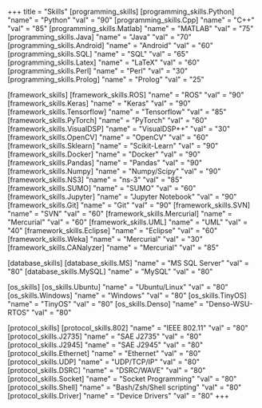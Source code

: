 +++
title = "Skills"
[programming_skills]
  [programming_skills.Python]
    "name"  = "Python"
    "val"   = "90"
  [programming_skills.Cpp]
    "name"  = "C++"
    "val"   = "85"
  [programming_skills.Matlab]
    "name"  = "MATLAB"
    "val"   = "75"
  [programming_skills.Java]
    "name"  = "Java"
    "val"   = "70"
  [programming_skills.Android]
    "name"  = "Android"
    "val"   = "60"
  [programming_skills.SQL]
    "name"  = "SQL"
    "val"   = "65"
  [programming_skills.Latex]
      "name"  = "LaTeX"
      "val"   = "60"
  [programming_skills.Perl]
    "name"  = "Perl"
    "val"   = "30"
  [programming_skills.Prolog]
    "name"  = "Prolog"
    "val"   = "25"

[framework_skills]
  [framework_skills.ROS]
    "name"  = "ROS"
    "val"   = "90"
  [framework_skills.Keras]
    "name"  = "Keras"
    "val"   = "90"
  [framework_skills.Tensorflow]
    "name"  = "Tensorflow"
    "val"   = "85"
  [framework_skills.PyTorch]
    "name"  = "PyTorch"
    "val"   = "60"
  [framework_skills.VisualDSP]
    "name"  = "VisualDSP++"
    "val"   = "30"
  [framework_skills.OpenCV]
    "name"  = "OpenCV"
    "val"   = "60"
  [framework_skills.Sklearn]
    "name"  = "Scikit-Learn"
    "val"   = "90"
  [framework_skills.Docker]
    "name"  = "Docker"
    "val"   = "90"
  [framework_skills.Pandas]
    "name"  = "Pandas"
    "val"   = "90"
  [framework_skills.Numpy]
    "name"  = "Numpy/Scipy"
    "val"   = "90"
  [framework_skills.NS3]
    "name"  = "ns-3"
    "val"   = "85"
  [framework_skills.SUMO]
    "name"  = "SUMO"
    "val"   = "60"
  [framework_skills.Jupyter]
    "name"  = "Jupyter Notebook"
    "val"   = "90"
  [framework_skills.Git]
    "name"  = "Git"
    "val"   = "90"
  [framework_skills.SVN]
    "name"  = "SVN"
    "val"   = "60"
  [framework_skills.Mercurial]
    "name"  = "Mercurial"
    "val"   = "60"
  [framework_skills.UML]
    "name"  = "UML"
    "val"   = "40"
  [framework_skills.Eclipse]
    "name"  = "Eclipse"
    "val"   = "60"
  [framework_skills.Weka]
    "name"  = "Mercurial"
    "val"   = "30"
  [framework_skills.CANalyzer]
    "name"  = "Mercurial"
    "val"   = "85"

[database_skills]
  [database_skills.MS]
    "name"  = "MS SQL Server"
    "val"   = "80"
  [database_skills.MySQL]
    "name"  = "MySQL"
    "val"   = "80"

[os_skills]
  [os_skills.Ubuntu]
    "name"  = "Ubuntu/Linux"
    "val"   = "80"
  [os_skills.Windows]
    "name"  = "Windows"
    "val"   = "80"
  [os_skills.TinyOS]
    "name"  = "TinyOS"
    "val"   = "80"
  [os_skills.Denso]
    "name"  = "Denso-WSU-RTOS"
    "val"   = "80"

[protocol_skills]
  [protocol_skills.802]
    "name"  = "IEEE 802.11"
    "val"   = "80"
  [protocol_skills.J2735]
    "name"  = "SAE J2735"
    "val"   = "80"
  [protocol_skills.J2945]
    "name"  = "SAE J2945"
    "val"   = "80"
  [protocol_skills.Ethernet]
    "name"  = "Ethernet"
    "val"   = "80"
  [protocol_skills.UDP]
    "name"  = "UDP/TCP/IP"
    "val"   = "80"
  [protocol_skills.DSRC]
    "name"  = "DSRC/WAVE"
    "val"   = "80"
  [protocol_skills.Socket]
    "name"  = "Socket Programming"
    "val"   = "80"
  [protocol_skills.Shell]
    "name"  = "Bash/Zsh/Shell scripting"
    "val"   = "80"
  [protocol_skills.Driver]
    "name"  = "Device Drivers"
    "val"   = "80"
+++
